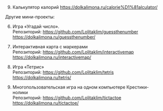 9. Калькулятор калорий 
https://dolkalimona.ru/calorie%D1%81alculator/  

Другие мини-проекты:  

6. Игра «Угадай число».   
Репозиторий: https://github.com/Lolitaklim/guessthenumber  
https://dolkalimona.ru/guessthenumber/  

7. Интерактивная карта с маркерами  
Репозиторий: https://github.com/Lolitaklim/interactivemap  
https://dolkalimona.ru/interactivemap/  

3. Игра «Тетрис»  
Репозиторий: https://github.com/Lolitaklim/tetris  
https://dolkalimona.ru/tetris/  

10. Многопользовательская игра на одном компьютере Крестики-нолики  
Репозиторий: https://github.com/Lolitaklim/tictactoe  
https://dolkalimona.ru/tictactoe/  
